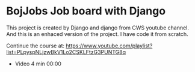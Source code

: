 # BojJobs Job board with Django


This project is created by Django and django from CWS youtube channel. And this is an enhaced version of the project. I have code it from scratch.


Continue the course at:
https://www.youtube.com/playlist?list=PLpyspNLjzwBkV1Lo2CSKLFtzG3PUNTG8q

- Video 4 min 00:00